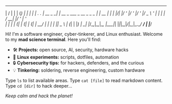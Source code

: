 ___  ___          _                  _           _       _
|  \/  |         | |                (_)         | |     | |
| .  . | __ _  __| | __ _  ___ _ __  _ _   _ ___| | __ _| |__
| |\/| |/ _' |/ _' |/ _' |/ _ \ '_ \| | | | / __| |/ _' | '_ \
| |  | | (_| | (_| | (_| |  __/ | | | | |_| \__ \ | (_| | |_) |
\_|  |_/\__,_|\__,_|\__, |\___|_| |_|_|\__,_|___/_|\__,_|_.__/
                     __/ |
                    |___/

Hi! I'm a software engineer, cyber-tinkerer, and Linux enthusiast.
Welcome to my **mad science terminal**. Here you'll find:

- 🛠️ **Projects:** open source, AI, security, hardware hacks
- 🐧 **Linux experiments:** scripts, dotfiles, automation
- 🔒 **Cybersecurity tips:** for hackers, defenders, and the curious
- 💡 **Tinkering:** soldering, reverse engineering, custom hardware

Type `ls` to list available areas.
Type `cat [file]` to read markdown content.
Type `cd [dir]` to hack deeper...

*Keep calm and hack the planet!*
